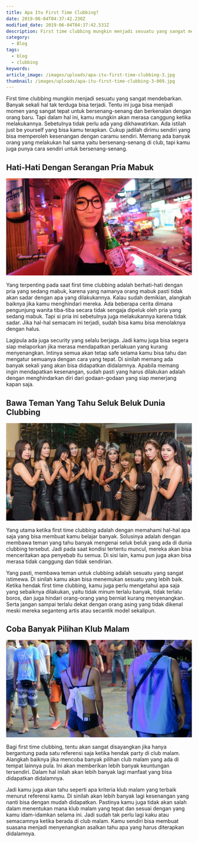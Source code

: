 ```yaml
---
title: Apa Itu First Time Clubbing?
date: 2019-06-04T04:37:42.230Z
modified_date: 2019-06-04T04:37:42.531Z
description: First time clubbing mungkin menjadi sesuatu yang sangat mendebarkan. Banyak sekali hal tak terduga bisa terjadi.
category:
  - Blog
tags:
  - blog
  - clubbing
keywords:
article_image: /images/uploads/apa-itu-first-time-clubbing-3.jpg
thumbnail: /images/uploads/apa-itu-first-time-clubbing-3-009.jpg
---
```

First time clubbing mungkin menjadi sesuatu yang sangat mendebarkan. Banyak sekali hal tak terduga bisa terjadi. Tentu ini juga bisa menjadi momen yang sangat tepat untuk bersenang-senang dan berkenalan dengan orang baru. Tapi dalam hal ini, kamu mungkin akan merasa canggung ketika melakukannya. Sebetulnya tidak perlu ada yang dikhawatirkan. Ada istilah just be yourself yang bisa kamu terapkan. Cukup jadilah dirimu sendiri yang bisa memperoleh kesenangan dengan caramu sendiri. Memang ada banyak orang yang melakukan hal sama yaitu bersenang-senang di club, tapi kamu juga punya cara sendiri untuk bersenang-senang.



## Hati-Hati Dengan Serangan Pria Mabuk

![Apa Itu First Time Clubbing?](/images/uploads/apa-itu-first-time-clubbing-3.jpg)

Yang terpenting pada saat first time clubbing adalah berhati-hati dengan pria yang sedang mabuk, karena yang namanya orang mabuk pasti tidak akan sadar dengan apa yang dilakukannya. Kalau sudah demikian, alangkah baiknya jika kamu menghindari mereka. Ada beberapa cerita dimana pengunjung wanita tiba-tiba secara tidak sengaja dipeluk oleh pria yang sedang mabuk. Tapi si pria ini sebetulnya juga melakukannya karena tidak sadar. Jika hal-hal semacam ini terjadi, sudah bisa kamu bisa menolaknya dengan halus.

Lagipula ada juga security yang selalu berjaga. Jadi kamu juga bisa segera siap melaporkan jika merasa mendapatkan perlakuan yang kurang menyenangkan. Intinya semua akan tetap safe selama kamu bisa tahu dan mengatur semuanya dengan cara yang tepat. Di sinilah memang ada banyak sekali yang akan bisa didapatkan didalamnya. Apabila memang ingin mendapatkan kesenangan, sudah pasti yang harus dilakukan adalah dengan menghindarkan diri dari godaan-godaan yang siap menerjang kapan saja.



## Bawa Teman Yang Tahu Seluk Beluk Dunia Clubbing

![Apa Itu First Time Clubbing?](/images/uploads/apa-itu-first-time-clubbing-2.jpg)

Yang utama ketika first time clubbing adalah dengan memahami hal-hal apa saja yang bisa membuat kamu belajar banyak. Solusinya adalah dengan membawa teman yang tahu banyak mengenai seluk beluk yang ada di dunia clubbing tersebut. Jadi pada saat kondisi tertentu muncul, mereka akan bisa menceritakan apa penyebab itu semua. Di sisi lain, kamu pun juga akan bisa merasa tidak canggung dan tidak sendirian.

Yang pasti, membawa teman untuk clubbing adalah sesuatu yang sangat istimewa. Di sinilah kamu akan bisa menemukan sesuatu yang lebih baik. Ketika hendak first time clubbing, kamu juga perlu mengetahui apa saja yang sebaiknya dilakukan, yaitu tidak minum terlalu banyak, tidak terlalu boros, dan juga hindari orang-orang yang berniat kurang menyenangkan. Serta jangan sampai terlalu dekat dengan orang asing yang tidak dikenal meski mereka seganteng artis atau secantik model sekalipun.



## Coba Banyak Pilihan Klub Malam

![Apa Itu First Time Clubbing?](/images/uploads/apa-itu-first-time-clubbing-1.jpg)

Bagi first time clubbing, tentu akan sangat disayangkan jika hanya bergantung pada satu referensi saja ketika hendak party di club malam. Alangkah baiknya jika mencoba banyak pilihan club malam yang ada di tempat lainnya pula. Ini akan memberikan lebih banyak keuntungan tersendiri. Dalam hal inilah akan lebih banyak lagi manfaat yang bisa didapatkan didalamnya.

Jadi kamu juga akan tahu seperti apa kriteria klub malam yang terbaik menurut referensi kamu. Di sinilah akan lebih banyak lagi kesenangan yang nanti bisa dengan mudah didapatkan. Pastinya kamu juga tidak akan salah dalam menentukan mana klub malam yang tepat dan sesuai dengan yang kamu idam-idamkan selama ini. Jadi sudah tak perlu lagi kaku atau semacamnya ketika berada di club malam. Kamu sendiri bisa membuat suasana menjadi menyenangkan asalkan tahu apa yang harus diterapkan didalamnya.
